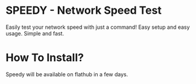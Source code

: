 # SPEEDY - Network Speed Test

Easily test your network speed with just a command! Easy setup and easy usage. Simple and fast.

# How To Install?

Speedy will be available on flathub in a few days.
